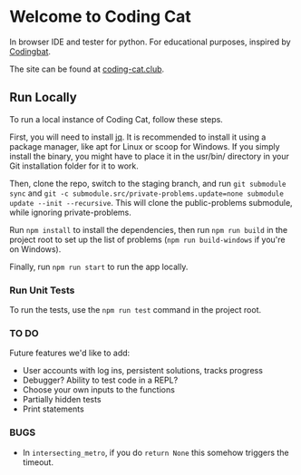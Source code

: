 # Welcome to Coding Cat

In browser IDE and tester for python. For educational purposes, inspired by [Codingbat](https://www.codingbat.com).

The site can be found at [coding-cat.club](https://coding-cat.club).

## Run Locally

To run a local instance of Coding Cat, follow these steps.

First, you will need to install [jq](https://jqlang.org/). It is recommended to install it using a package manager, like apt for Linux or scoop for Windows. If you simply install the binary, you might have to place it in the usr/bin/ directory in your Git installation folder for it to work.

Then, clone the repo, switch to the staging branch, and run `git submodule sync` and `git -c submodule.src/private-problems.update=none submodule update --init --recursive`. This will clone the public-problems submodule, while ignoring private-problems.

Run `npm install` to install the dependencies, then run `npm run build` in the project root to set up the list of problems (`npm run build-windows` if you're on Windows).

Finally, run `npm run start` to run the app locally.

### Run Unit Tests

To run the tests, use the `npm run test` command in the project root.

### TO DO

Future features we'd like to add:

- User accounts with log ins, persistent solutions, tracks progress
- Debugger? Ability to test code in a REPL?
- Choose your own inputs to the functions
- Partially hidden tests
- Print statements

### BUGS

- In `intersecting_metro`, if you do `return None` this somehow triggers the timeout.
